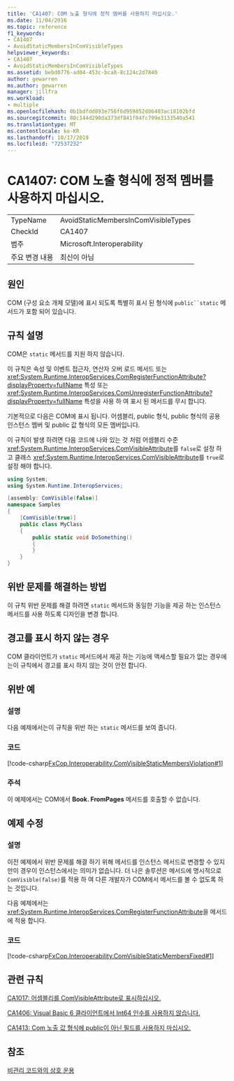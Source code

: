 ```yaml
---
title: 'CA1407: COM 노출 형식에 정적 멤버를 사용하지 마십시오.'
ms.date: 11/04/2016
ms.topic: reference
f1_keywords:
- CA1407
- AvoidStaticMembersInComVisibleTypes
helpviewer_keywords:
- CA1407
- AvoidStaticMembersInComVisibleTypes
ms.assetid: bebd0776-ad04-453c-bca8-8c124c2d7840
author: gewarren
ms.author: gewarren
manager: jillfra
ms.workload:
- multiple
ms.openlocfilehash: 0b1bdfdd893e756f6d959852d86403ac18102bfd
ms.sourcegitcommit: 08c144d290da373df841f04fc799e3133540a541
ms.translationtype: MT
ms.contentlocale: ko-KR
ms.lasthandoff: 10/17/2019
ms.locfileid: "72537232"
---
```

# <a name="ca1407-avoid-static-members-in-com-visible-types"></a>CA1407: COM 노출 형식에 정적 멤버를 사용하지 마십시오.

|||
|-|-|
|TypeName|AvoidStaticMembersInComVisibleTypes|
|CheckId|CA1407|
|범주|Microsoft.Interoperability|
|주요 변경 내용|최신이 아님|

## <a name="cause"></a>원인
COM (구성 요소 개체 모델)에 표시 되도록 특별히 표시 된 형식에 `public``static` 메서드가 포함 되어 있습니다.

## <a name="rule-description"></a>규칙 설명
COM은 `static` 메서드를 지원 하지 않습니다.

이 규칙은 속성 및 이벤트 접근자, 연산자 오버 로드 메서드 또는 <xref:System.Runtime.InteropServices.ComRegisterFunctionAttribute?displayProperty=fullName> 특성 또는 <xref:System.Runtime.InteropServices.ComUnregisterFunctionAttribute?displayProperty=fullName> 특성을 사용 하 여 표시 된 메서드를 무시 합니다.

기본적으로 다음은 COM에 표시 됩니다. 어셈블리, public 형식, public 형식의 공용 인스턴스 멤버 및 public 값 형식의 모든 멤버입니다.

이 규칙이 발생 하려면 다음 코드에 나와 있는 것 처럼 어셈블리 수준 <xref:System.Runtime.InteropServices.ComVisibleAttribute>를 `false`로 설정 하 고 클래스 <xref:System.Runtime.InteropServices.ComVisibleAttribute>를 `true`로 설정 해야 합니다.

```csharp
using System;
using System.Runtime.InteropServices;

[assembly: ComVisible(false)]
namespace Samples
{
    [ComVisible(true)]
    public class MyClass
    {
        public static void DoSomething()
        {
        }
    }
}
```

## <a name="how-to-fix-violations"></a>위반 문제를 해결하는 방법
이 규칙 위반 문제를 해결 하려면 `static` 메서드와 동일한 기능을 제공 하는 인스턴스 메서드를 사용 하도록 디자인을 변경 합니다.

## <a name="when-to-suppress-warnings"></a>경고를 표시 하지 않는 경우
COM 클라이언트가 `static` 메서드에서 제공 하는 기능에 액세스할 필요가 없는 경우에는이 규칙에서 경고를 표시 하지 않는 것이 안전 합니다.

## <a name="example-violation"></a>위반 예

### <a name="description"></a>설명
다음 예제에서는이 규칙을 위반 하는 `static` 메서드를 보여 줍니다.

### <a name="code"></a>코드
[!code-csharp[FxCop.Interoperability.ComVisibleStaticMembersViolation#1](../code-quality/codesnippet/CSharp/ca1407-avoid-static-members-in-com-visible-types_1.cs)]

### <a name="comments"></a>주석
이 예제에서는 COM에서 **Book. FromPages** 메서드를 호출할 수 없습니다.

## <a name="example-fix"></a>예제 수정

### <a name="description"></a>설명
이전 예제에서 위반 문제를 해결 하기 위해 메서드를 인스턴스 메서드로 변경할 수 있지만이 경우이 인스턴스에서는 의미가 없습니다. 더 나은 솔루션은 메서드에 명시적으로 `ComVisible(false)`를 적용 하 여 다른 개발자가 COM에서 메서드를 볼 수 없도록 하는 것입니다.

다음 예제에서는 <xref:System.Runtime.InteropServices.ComRegisterFunctionAttribute>을 메서드에 적용 합니다.

### <a name="code"></a>코드
[!code-csharp[FxCop.Interoperability.ComVisibleStaticMembersFixed#1](../code-quality/codesnippet/CSharp/ca1407-avoid-static-members-in-com-visible-types_2.cs)]

## <a name="related-rules"></a>관련 규칙
[CA1017: 어셈블리를 ComVisibleAttribute로 표시하십시오.](../code-quality/ca1017.md)

[CA1406: Visual Basic 6 클라이언트에서 Int64 인수를 사용하지 않습니다.](../code-quality/ca1406.md)

[CA1413: Com 노출 값 형식에 public이 아닌 필드를 사용하지 마십시오.](../code-quality/ca1413.md)

## <a name="see-also"></a>참조
[비관리 코드와의 상호 운용](/dotnet/framework/interop/index)
